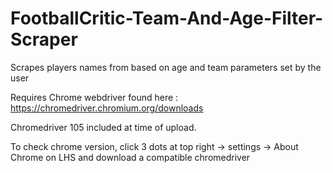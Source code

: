 # FootballCritic-Team-And-Age-Filter-Scraper
Scrapes players names from based on age and team parameters set by the user

Requires Chrome webdriver found here : https://chromedriver.chromium.org/downloads

Chromedriver 105 included at time of upload.

To check chrome version, click 3 dots at top right -> settings -> About Chrome on LHS and download a compatible chromedriver 
